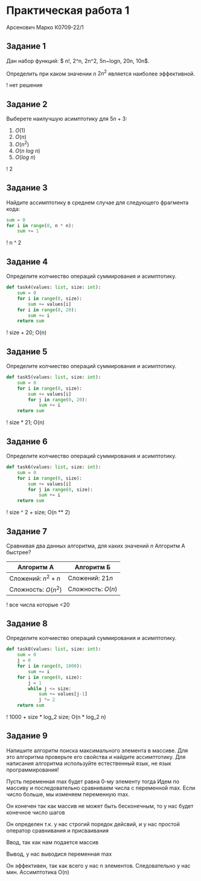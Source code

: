 # Практическая работа 1

Арсенович Марко К0709-22/1

## Задание 1

Дан набор функций: $
n!, 2^n, 2n^2, 5n~logn, 20n, 10n$.

Определить при каком значении $n$ $2n^2$ является наиболее эффективной.

! нет решения

## Задание 2

Выберете наилучшую асимптотику для $5n+3$:

1. $O(1)$
1. $O(n)$
1. $O(n^2)$
1. $O(n~log~n)$
1. $O(log~n)$

! 2

## Задание 3

Найдите ассимптотику в среднем случае для следующего фрагмента кода:

```python
sum = 0
for i in range(0, n * n):
    sum += 1
```

! n ^ 2

## Задание 4

Определите колчиество операций суммирования и асимптотику.

```python
def task4(values: list, size: int):
    sum = 0
    for i in range(0, size):
        sum += values[i]
    for i in range(0, 20):
        sum += i
    return sum
```

! size + 20; O(n)

## Задание 5

Определите колчиество операций суммирования и асимптотику.

```python
def task5(values: list, size: int):
    sum = 0
    for i in range(0, size):
        sum += values[i]
        for j in range(0, 20):
            sum += i
    return sum
```

! size * 21; O(n)

## Задание 6

Определите колчиество операций суммирования и асимптотику.

```python
def task6(values: list, size: int):
    sum = 0
    for i in range(0, size):
        sum += values[i]
        for j in range(0, size):
            sum += i
    return sum
```

! size ^ 2 + size; O(n ** 2)

## Задание 7

Сравнивая два данных алгоритма, для каких значений $n$ Алгоритм А быстрее?

| Алгоритм А          | Алгоритм Б        |
| ------------------- | ----------------- |
| Сложений: $n^2+n$   | Сложений: $21n$   |
| Сложность: $O(n^2)$ | Сложность: $O(n)$ |

! все числа которые <20

## Задание 8

Определите колчиество операций суммирования и асимптотику.

```python
def task8(values: list, size: int):
    sum = 0
    j = 0
    for i in range(0, 1000):
        sum += i
    for i in range(0, size):
        j = 1
        while j <= size:
            sum += values[j-1]
            j *= 2
    return sum
```

! 1000 + size * log_2 size; O(n * log_2 n)

## Задание 9

Напишите алгоритм поиска максимального элемента в массиве. Для это алгоритма проверьте его свойства и найдите ассимптотику.
Для написания алгоритма используйте естественный язык, не язык программирования!

Пусть переменная max будет равна 0-му элементу тогда
Идем по массиву и последовательно сравниваем числа с переменной max. Если число больше, мы изменяем переменную max.

Он конечен так как массив не может быть бесконечным, то у нас будет конечное число шагов

Он определен т.к. у нас строгий порядок дейсвий, и у нас простой оператор сравнивания и присваивания

Ввод, так как нам подается массив

Вывод, у нас выводися переменная max

Он эффективен, так как всего у нас n элементов. Следовательно у нас мин. Ассимптотика O(n)
